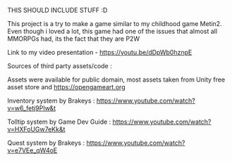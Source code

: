 THIS SHOULD INCLUDE STUFF :D

This project is a try to make a game similar to my childhood game Metin2. Even though i loved a lot, this game had one of the issues that almost all MMORPGs had, its the fact that they are P2W


Link to my video presentation - https://youtu.be/dDpWb0hznpE


Sources of third party assets/code :

Assets were available for public domain, most assets taken from Unity free asset store and https://opengameart.org

Inventory system by Brakeys : https://www.youtube.com/watch?v=w6_fetj9PIw&t

Tolltip system by Game Dev Guide : https://www.youtube.com/watch?v=HXFoUGw7eKk&t

Quest system by Brakeys : https://www.youtube.com/watch?v=e7VEe_qW4oE
